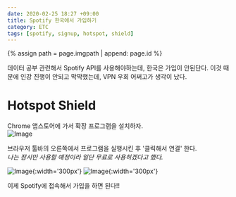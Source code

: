 ```yaml
---
date: 2020-02-25 18:27 +09:00
title: Spotify 한국에서 가입하기
category: ETC
tags: [spotify, signup, hotspot, shield]
---
```

{% assign path = page.imgpath | append: page.id %}

데이터 공부 관련해서 Spotify API를 사용해야하는데, 한국은 가입이 안된단다. 이것 때문에 인강 진행이 안되고 막막했는데, VPN 우회 어쩌고가 생각이 났다.

# Hotspot Shield

Chrome 앱스토어에 가서 확장 프로그램을 설치하자.  
![Image]({{path}}/img01.png)  

브라우저 툴바의 오른쪽에서 프로그램을 실행시킨 후 '클릭해서 연결' 한다.  
_나는 잠시만 사용할 예정이라 일단 무료로 사용히겠다고 했다._  
  
![Image]({{path}}/img02.png){:width='300px'}
![Image]({{path}}/img03.png){:width='300px'}  

이제 Spotify에 접속해서 가입을 하면 된다!!



